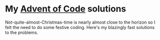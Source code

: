 # My [Advent of Code](https://adventofcode.com) solutions

Not-quite-almost-Christmas-time is nearly almost close to the horizon so I felt the need to do some festive coding. Here's my blazingly fast solutions to the problems.
